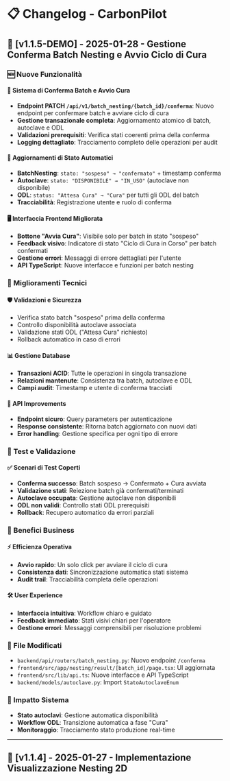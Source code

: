 # 📋 Changelog - CarbonPilot

## 🔄 [v1.1.5-DEMO] - 2025-01-28 - Gestione Conferma Batch Nesting e Avvio Ciclo di Cura

### 🆕 Nuove Funzionalità

#### 🚀 Sistema di Conferma Batch e Avvio Cura
- **Endpoint PATCH `/api/v1/batch_nesting/{batch_id}/conferma`**: Nuovo endpoint per confermare batch e avviare ciclo di cura
- **Gestione transazionale completa**: Aggiornamento atomico di batch, autoclave e ODL
- **Validazioni prerequisiti**: Verifica stati coerenti prima della conferma
- **Logging dettagliato**: Tracciamento completo delle operazioni per audit

#### 🔄 Aggiornamenti di Stato Automatici
- **BatchNesting**: `stato: "sospeso" → "confermato"` + timestamp conferma
- **Autoclave**: `stato: "DISPONIBILE" → "IN_USO"` (autoclave non disponibile)
- **ODL**: `status: "Attesa Cura" → "Cura"` per tutti gli ODL del batch
- **Tracciabilità**: Registrazione utente e ruolo di conferma

#### 🖥️ Interfaccia Frontend Migliorata
- **Bottone "Avvia Cura"**: Visibile solo per batch in stato "sospeso"
- **Feedback visivo**: Indicatore di stato "Ciclo di Cura in Corso" per batch confermati
- **Gestione errori**: Messaggi di errore dettagliati per l'utente
- **API TypeScript**: Nuove interfacce e funzioni per batch nesting

### 🔧 Miglioramenti Tecnici

#### 🛡️ Validazioni e Sicurezza
- Verifica stato batch "sospeso" prima della conferma
- Controllo disponibilità autoclave associata
- Validazione stati ODL ("Attesa Cura" richiesto)
- Rollback automatico in caso di errori

#### 📊 Gestione Database
- **Transazioni ACID**: Tutte le operazioni in singola transazione
- **Relazioni mantenute**: Consistenza tra batch, autoclave e ODL
- **Campi audit**: Timestamp e utente di conferma tracciati

#### 🔗 API Improvements
- **Endpoint sicuro**: Query parameters per autenticazione
- **Response consistente**: Ritorna batch aggiornato con nuovi dati
- **Error handling**: Gestione specifica per ogni tipo di errore

### 🧪 Test e Validazione

#### ✅ Scenari di Test Coperti
- **Conferma successo**: Batch sospeso → Confermato + Cura avviata
- **Validazione stati**: Reiezione batch già confermati/terminati
- **Autoclave occupata**: Gestione autoclave non disponibili
- **ODL non validi**: Controllo stati ODL prerequisiti
- **Rollback**: Recupero automatico da errori parziali

### 🎯 Benefici Business

#### ⚡ Efficienza Operativa
- **Avvio rapido**: Un solo click per avviare il ciclo di cura
- **Consistenza dati**: Sincronizzazione automatica stati sistema
- **Audit trail**: Tracciabilità completa delle operazioni

#### 🛠️ User Experience
- **Interfaccia intuitiva**: Workflow chiaro e guidato
- **Feedback immediato**: Stati visivi chiari per l'operatore
- **Gestione errori**: Messaggi comprensibili per risoluzione problemi

### 📁 File Modificati
- `backend/api/routers/batch_nesting.py`: Nuovo endpoint `/conferma`
- `frontend/src/app/nesting/result/[batch_id]/page.tsx`: UI aggiornata
- `frontend/src/lib/api.ts`: Nuove interfacce e API TypeScript
- `backend/models/autoclave.py`: Import `StatoAutoclaveEnum`

### 🔄 Impatto Sistema
- **Stato autoclavi**: Gestione automatica disponibilità
- **Workflow ODL**: Transizione automatica a fase "Cura"
- **Monitoraggio**: Tracciamento stato produzione real-time

---

## 🔄 [v1.1.4] - 2025-01-27 - Implementazione Visualizzazione Nesting 2D 